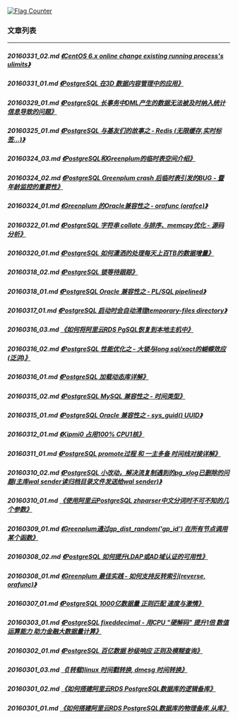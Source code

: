 <a rel="nofollow" href="http://info.flagcounter.com/h9V1"  ><img src="http://s03.flagcounter.com/count/h9V1/bg_FFFFFF/txt_000000/border_CCCCCC/columns_2/maxflags_12/viewers_0/labels_0/pageviews_0/flags_0/"  alt="Flag Counter"  border="0"  ></a>  
  
### 文章列表  
----  
##### 20160331_02.md   [《CentOS 6.x online change existing running process's ulimits》](20160331_02.md)  
##### 20160331_01.md   [《PostgreSQL 在3D 数据内容管理中的应用》](20160331_01.md)  
##### 20160329_01.md   [《PostgreSQL 长事务中DML产生的数据无法被及时纳入统计信息导致的问题》](20160329_01.md)  
##### 20160325_01.md   [《PostgreSQL 与基友们的故事之 - Redis (无限缓存,实时标签...)》](20160325_01.md)  
##### 20160324_03.md   [《PostgreSQL和Greenplum的临时表空间介绍》](20160324_03.md)  
##### 20160324_02.md   [《PostgreSQL Greenplum crash 后临时表引发的BUG - 暨年龄监控的重要性》](20160324_02.md)  
##### 20160324_01.md   [《Greenplum 的Oracle兼容性之 - orafunc (orafce)》](20160324_01.md)  
##### 20160322_01.md   [《PostgreSQL 字符串 collate 与排序、memcpy优化 - 源码分析》](20160322_01.md)  
##### 20160320_01.md   [《PostgreSQL 如何潇洒的处理每天上百TB的数据增量》](20160320_01.md)  
##### 20160318_02.md   [《PostgreSQL 锁等待跟踪》](20160318_02.md)  
##### 20160318_01.md   [《PostgreSQL Oracle 兼容性之 - PL/SQL pipelined》](20160318_01.md)  
##### 20160317_01.md   [《PostgreSQL 启动时会自动清理temporary-files directory》](20160317_01.md)  
##### 20160316_03.md   [《如何将阿里云RDS PgSQL恢复到本地主机中》](20160316_03.md)  
##### 20160316_02.md   [《PostgreSQL 性能优化之 - 大锁与long sql/xact的蝴蝶效应(泛洪)》](20160316_02.md)  
##### 20160316_01.md   [《PostgreSQL 加载动态库详解》](20160316_01.md)  
##### 20160315_02.md   [《PostgreSQL MySQL 兼容性之 - 时间类型》](20160315_02.md)  
##### 20160315_01.md   [《PostgreSQL Oracle 兼容性之 - sys_guid() UUID》](20160315_01.md)  
##### 20160312_01.md   [《Kipmi0 占用100% CPU1核》](20160312_01.md)  
##### 20160311_01.md   [《PostgreSQL promote过程 和 一主多备 时间线对接详解》](20160311_01.md)  
##### 20160310_02.md   [《PostgreSQL 小改动，解决流复制遇到的pg_xlog已删除的问题(主库wal sender读归档目录文件发送给wal sender)》](20160310_02.md)  
##### 20160310_01.md   [《使用阿里云PostgreSQL zhparser中文分词时不可不知的几个参数》](20160310_01.md)  
##### 20160309_01.md   [《Greenplum通过gp_dist_random('gp_id') 在所有节点调用某个函数》](20160309_01.md)  
##### 20160308_02.md   [《PostgreSQL 如何提升LDAP或AD域认证的可用性》](20160308_02.md)  
##### 20160308_01.md   [《Greenplum 最佳实践 - 如何支持反转索引(reverse, orafunc)》](20160308_01.md)  
##### 20160307_01.md   [《PostgreSQL 1000亿数据量 正则匹配 速度与激情》](20160307_01.md)  
##### 20160303_01.md   [《PostgreSQL fixeddecimal - 用CPU "硬解码" 提升1倍 数值运算能力 助力金融大数据量计算》](20160303_01.md)  
##### 20160302_01.md   [《PostgreSQL 百亿数据 秒级响应 正则及模糊查询》](20160302_01.md)  
##### 20160301_03.md   [《[转载]linux 时间戳转换, dmesg 时间转换》](20160301_03.md)  
##### 20160301_02.md   [《如何搭建阿里云RDS PostgreSQL数据库的逻辑备库》](20160301_02.md)  
##### 20160301_01.md   [《如何搭建阿里云RDS PostgreSQL数据库的物理备库,从库》](20160301_01.md)  
